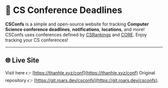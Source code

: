 
# 📅 CS Conference Deadlines

**CSConfs** is a simple and open-source website for tracking **Computer Science conference deadlines**, **notifications**, **locations**, and more! CSConfs uses conferences defined by [CSRankings](https://csrankings.org/) and [CORE](https://portal.core.edu.au/conf-ranks/).
Enjoy tracking your CS conferences!

---

## 🌐 Live Site

Visit here 👉 [https://thanhle.xyz/conf](https://thanhle.xyz/conf)
Original repository 👉  [https://git.roars.dev/csconfs](https://git.roars.dev/csconfs).
